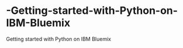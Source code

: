-Getting-started-with-Python-on-IBM-Bluemix
===========================================

 Getting started with Python on IBM Bluemix
